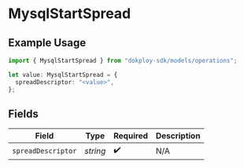 # MysqlStartSpread

## Example Usage

```typescript
import { MysqlStartSpread } from "dokploy-sdk/models/operations";

let value: MysqlStartSpread = {
  spreadDescriptor: "<value>",
};
```

## Fields

| Field              | Type               | Required           | Description        |
| ------------------ | ------------------ | ------------------ | ------------------ |
| `spreadDescriptor` | *string*           | :heavy_check_mark: | N/A                |